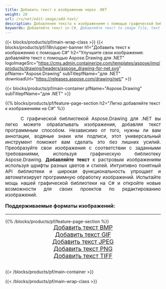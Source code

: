 ```yaml
---
title: Добавить текст к изображению через .NET
weight: 20
url: /ru/net/edit-image/add-text/
description: Добавление текста к изображениям с помощью графической библиотеки Aspose.Drawing для .NET (C#)
keywords: Добавляйте текст in C#, Добавляйте текст to image file, text on bitmap images in C#, text to image, graphic library для .NET, raster images, edit image, save image, 2D graphics
---
```


{{< blocks/products/pf/main-wrap-class >}}
{{< blocks/products/pf/i18n/upper-banner h1="Добавить текст к изображению с помощью C#" h2="Улучшите свои изображения: добавляйте текст с помощью Aspose.Drawing для .NET" logoImageSrc="https://cms.admin.containerize.com/templates/aspose/img/products/drawing/headers/aspose_drawing-for-net.svg" pfName="Aspose.Drawing" subTitlepfName="для .NET" downloadUrl="https://releases.aspose.com/drawing/net/" >}}

{{< blocks/products/pf/main-container pfName="Aspose.Drawing" subTitlepfName="для .NET" >}}

{{% blocks/products/pf/feature-page-section  h2="Легко добавляйте текст к изображениям на C#" %}}
<p align="justify" style="text-indent:50px;font-size:15px;">
С графической библиотекой Aspose.Drawing для .NET вы легко можете обрабатывать изображения, добавляя текст программным способом. Независимо от того, нужны ли вам аннотации, водяные знаки или подписи, этот универсальный инструмент поможет вам сделать это без лишних усилий. Преобразуйте свои изображения с соответствии с заданными требованиями, используя графическую библиотеку Aspose.Drawing.  <b>Добавляйте текст</b> к растровым изображениям используя шрифты разных цветов и стилей. Интуитивно понятный API библиотеки и широкая функциональность упрощает и автоматизирует программную обработку изображений. Испытайте мощь нашей графической библиотеки на C# и откройте новые возможности для своих проектов по редактированию изображений.</p>

<h3 style="margin-top:16px;">
Поддерживаемые форматы изображений:
</h3>

<hr/>
{{% /blocks/products/pf/feature-page-section %}}
<div class="container-fluid productfamilypage bg-gray">
    <div class="convertypes bg-gray agp-content section">
        <div class="container">
		    <div class="row other-converters" style="font-size: 19px;text-align:center;">
		        <div class='col-md-3 other-converter remove-lp remove-rp'><a href="bmp/" style="padding:15px;">Добавить текст BMP</a></div>
                <div class='col-md-3 other-converter remove-lp remove-rp'><a href="gif/" style="padding:15px;">Добавить текст GIF</a></div>
                <div class='col-md-3 other-converter remove-lp remove-rp'><a href="jpeg/" style="padding:15px;">Добавить текст JPEG</a></div>
                <div class='col-md-3 other-converter remove-lp remove-rp'><a href="png/" style="padding:15px;">Добавить текст PNG</a></div>
                <div class='col-md-3 other-converter remove-lp remove-rp'><a href="tiff/" style="padding:15px;">Добавить текст TIFF</a></div>
            </div>
        </div>
    </div>
</div>
<br/>

{{< /blocks/products/pf/main-container >}}

{{< /blocks/products/pf/main-wrap-class >}}
